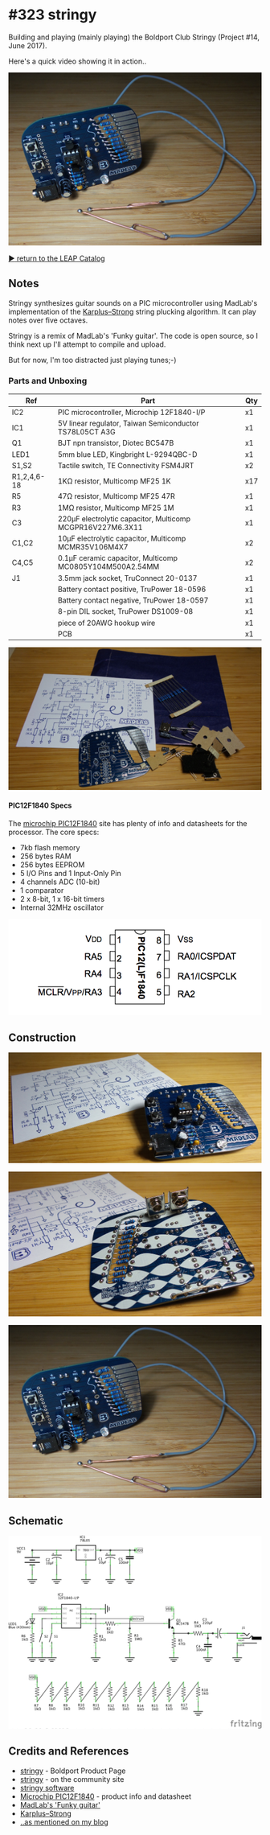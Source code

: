 # #323 stringy

Building and playing (mainly playing) the Boldport Club Stringy (Project #14, June 2017).

Here's a quick video showing it in action..

[![Build](./assets/stringy_build.jpg?raw=true)](http://www.youtube.com/watch?v=pLeL9CwuKVM)


[:arrow_forward: return to the LEAP Catalog](http://leap.tardate.com)

## Notes

Stringy synthesizes guitar sounds on a PIC microcontroller using MadLab's implementation of the
[Karplus–Strong](https://en.wikipedia.org/wiki/Karplus%E2%80%93Strong_string_synthesis)
string plucking algorithm.
It can play notes over five octaves.

Stringy is a remix of MadLab's 'Funky guitar'. The code is open source, so I think next up I'll attempt to compile and upload.

But for now, I'm too distracted just playing tunes;-)

### Parts and Unboxing


| Ref         | Part                                                        | Qty  |
|-------------|-------------------------------------------------------------|------|
| IC2         | PIC microcontroller, Microchip 12F1840-I/P                  | x1   |
| IC1         | 5V linear regulator, Taiwan Semiconductor TS78L05CT A3G     | x1   |
| Q1          | BJT npn transistor, Diotec BC547B                           | x1   |
| LED1        | 5mm blue LED, Kingbright L-9294QBC-D                        | x1   |
| S1,S2       | Tactile switch, TE Connectivity FSM4JRT                     | x2   |
| R1,2,4,6-18 | 1KΩ resistor, Multicomp MF25 1K                             | x17  |
| R5          | 47Ω resistor, Multicomp MF25 47R                            | x1   |
| R3          | 1MΩ resistor, Multicomp MF25 1M                             | x1   |
| C3          | 220µF electrolytic capacitor, Multicomp MCGPR16V227M6.3X11  | x1   |
| C1,C2       | 10µF electrolytic capacitor, Multicomp MCMR35V106M4X7       | x2   |
| C4,C5       | 0.1µF ceramic capacitor, Multicomp MC0805Y104M500A2.54MM    | x2   |
| J1          | 3.5mm jack socket, TruConnect 20-0137                       | x1   |
|             | Battery contact positive, TruPower 18-0596                  | x1   |
|             | Battery contact negative, TruPower 18-0597                  | x1   |
|             | 8-pin DIL socket, TruPower DS1009-08                        | x1   |
|             | piece of 20AWG hookup wire                                  | x1   |
|             | PCB                                                         | x1   |

![kit_parts](./assets/kit_parts.jpg?raw=true)


#### PIC12F1840 Specs

The [microchip PIC12F1840](http://www.microchip.com/wwwproducts/en/PIC12F1840) site has plenty of info and datasheets for the processor. The core specs:

* 7kb flash memory
* 256 bytes RAM
* 256 bytes EEPROM
* 5 I/O Pins and 1 Input-Only Pin
* 4 channels ADC (10-bit)
* 1 comparator
* 2 x 8-bit, 1 x 16-bit timers
* Internal 32MHz oscillator

![PIC12F1840_pinout](./assets/PIC12F1840_pinout.png?raw=true)

## Construction

![assembled_front](./assets/assembled_front.jpg?raw=true)

![assembled_rear](./assets/assembled_rear.jpg?raw=true)

![Build](./assets/stringy_build.jpg?raw=true)

## Schematic

![Schematic](./assets/stringy_schematic.jpg?raw=true)

## Credits and References
* [stringy](https://www.boldport.com/products/stringy/) - Boldport Product Page
* [stringy](http://community.boldport.club/projects/p14-stringy/) - on the community site
* [stringy software](https://github.com/boldport/stringy/tree/master/software)
* [Microchip PIC12F1840](http://www.microchip.com/wwwproducts/en/PIC12F1840) - product info and datasheet
* [MadLab's 'Funky guitar'](http://www.madlab.org/kits/guitar.html)
* [Karplus–Strong](https://en.wikipedia.org/wiki/Karplus%E2%80%93Strong_string_synthesis)
* [..as mentioned on my blog](http://blog.tardate.com/2017/06/leap323-boldport-club-stringy.html)
